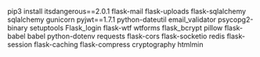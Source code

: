 pip3 install itsdangerous==2.0.1 flask-mail flask-uploads flask-sqlalchemy sqlalchemy gunicorn pyjwt==1.7.1 python-dateutil email_validator psycopg2-binary setuptools Flask_login flask-wtf wtforms flask_bcrypt pillow flask-babel babel python-dotenv requests flask-cors flask-socketio redis flask-session flask-caching flask-compress cryptography htmlmin